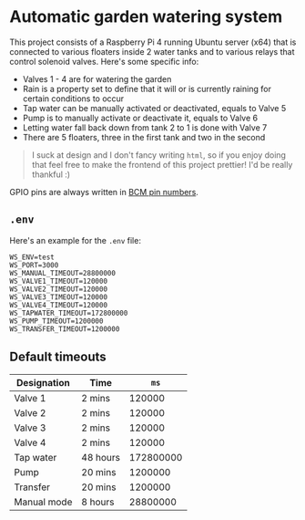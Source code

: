 # Automatic garden watering system
This project consists of a Raspberry Pi 4 running Ubuntu server (x64) that is connected to various floaters inside 2 water tanks and to various relays that control solenoid valves. Here's some specific info:
- Valves 1 - 4 are for watering the garden
- Rain is a property set to define that it will or is currently raining for certain conditions to occur
- Tap water can be manually activated or deactivated, equals to Valve 5
- Pump is to manually activate or deactivate it, equals to Valve 6
- Letting water fall back down from tank 2 to 1 is done with Valve 7
- There are 5 floaters, three in the first tank and two in the second

> I suck at design and I don't fancy writing `html`, so if you enjoy doing that feel free to make the frontend of this project prettier! I'd be really thankful :)

GPIO pins are always written in [BCM pin numbers](https://www.raspberrypi.org/documentation/usage/gpio/images/GPIO-Pinout-Diagram-2.png).

## `.env`
Here's an example for the `.env` file:
```
WS_ENV=test
WS_PORT=3000
WS_MANUAL_TIMEOUT=28800000
WS_VALVE1_TIMEOUT=120000
WS_VALVE2_TIMEOUT=120000
WS_VALVE3_TIMEOUT=120000
WS_VALVE4_TIMEOUT=120000
WS_TAPWATER_TIMEOUT=172800000
WS_PUMP_TIMEOUT=1200000
WS_TRANSFER_TIMEOUT=1200000
```

## Default timeouts
| Designation | Time     | `ms`      |
| ----------- | -------- | --------- |
| Valve 1     | 2 mins   | 120000    |
| Valve 2     | 2 mins   | 120000    |
| Valve 3     | 2 mins   | 120000    |
| Valve 4     | 2 mins   | 120000    |
| Tap water   | 48 hours | 172800000 |
| Pump        | 20 mins  | 1200000   |
| Transfer    | 20 mins  | 1200000   |
| Manual mode | 8 hours  | 28800000  |
